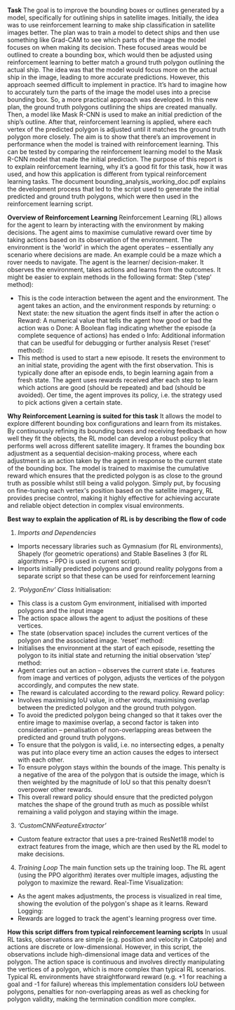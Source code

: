 **Task** 
The goal is to improve the bounding boxes or outlines generated by a model, specifically for outlining ships in satellite images. Initially, the idea was to use reinforcement learning to make ship classification in satellite images better. The plan was to train a model to detect ships and then use something like Grad-CAM to see which parts of the image the model focuses on when making its decision. These focused areas would be outlined to create a bounding box, which would then be adjusted using reinforcement learning to better match a ground truth polygon outlining the actual ship. The idea was that the model would focus more on the actual ship in the image, leading to more accurate predictions.
However, this approach seemed difficult to implement in practice. It’s hard to imagine how to accurately turn the parts of the image the model uses into a precise bounding box. So, a more practical approach was developed.
In this new plan, the ground truth polygons outlining the ships are created manually. Then, a model like Mask R-CNN is used to make an initial prediction of the ship’s outline. After that, reinforcement learning is applied, where each vertex of the predicted polygon is adjusted until it matches the ground truth polygon more closely. The aim is to show that there’s an improvement in performance when the model is trained with reinforcement learning. This can be tested by comparing the reinforcement learning model to the Mask R-CNN model that made the initial prediction.
The purpose of this report is to explain reinforcement learning, why it’s a good fit for this task, how it was used, and how this application is different from typical reinforcement learning tasks. The document bounding_analysis_working_doc.pdf explains the development process that led to the script used to generate the initial predicted and ground truth polygons, which were then used in the reinforcement learning script.

**Overview of Reinforcement Learning**
Reinforcement Learning (RL) allows for the agent to learn by interacting with the environment by making decisions. The agent aims to maximise cumulative reward over time by taking actions based on its observation of the environment. 
The environment is the ‘world’ in which the agent operates – essentially any scenario where decisions are made. An example could be a maze which a rover needs to navigate. 
The agent is the learner/ decision-maker. It observes the environment, takes actions and learns from the outcomes. 
It might be easier to explain methods in the following format:
Step (‘step’ method):
-	This is the code interaction between the agent and the environment. The agent takes an action, and the environment responds by returning:
o	Next state: the new situation the agent finds itself in after the action
o	Reward: A numerical value that tells the agent how good or bad the action was
o	Done: A Boolean flag indicating whether the episode (a complete sequence of actions) has ended
o	Info: Additional information that can be usedful for debugging or further analysis
Reset (‘reset’ method):
-	This method is used to start a new episode. It resets the environment to an initial state, providing the agent with the first observation. This is typically done after an episode ends, to begin learning again from a fresh state.
The agent uses rewards received after each step to learn which actions are good (should be repeated) and bad (should be avoided). Oer time, the agent improves its policy, i.e. the strategy used to pick actions given a certain state.

**Why Reinforcement Learning is suited for this task**
It allows the model to explore different bounding box configurations and learn from its mistakes. By continuously refining its bounding boxes and receiving feedback on how well they fit the objects, the RL model can develop a robust policy that performs well across different satellite imagery.
It frames the bounding box adjustment as a sequential decision-making process, where each adjustment is an action taken by the agent in response to the current state of the bounding box. The model is trained to maximise the cumulative reward which ensures that the predicted polygon is as close to the ground truth as possible whilst still being a valid polygon. 
Simply put, by focusing on fine-tuning each vertex's position based on the satellite imagery, RL provides precise control, making it highly effective for achieving accurate and reliable object detection in complex visual environments.

**Best way to explain the application of RL is by describing the flow of code**
1.	*Imports and Dependencies*
-	Imports necessary libraries such as Gymnasium (for RL environments), Shapely (for geometric operations) and Stable Baselines 3 (for RL algorithms – PPO is used in current script). 
-	Imports initially predicted polygons and ground reality polygons from a separate script so that these can be used for reinforcement learning

2.	*‘PolygonEnv’ Class*
Initialisation:
-	This class is a custom Gym environment, initialised with imported polygons and the input image
-	The action space allows the agent to adjust the positions of these vertices.
-	The state (observation space) includes the current vertices of the polygon and the associated image.
‘reset’ method:
-	Initialises the environment at the start of each episode, resetting the polygon to its initial state and returning the initial observation
‘step’ method:
-	Agent carries out an action – observes the current state i.e. features from image and vertices of polygon, adjusts the vertices of the polygon accordingly, and computes the new state.
-	The reward is calculated according to the reward policy. 
Reward policy:
-	Involves maximising IoU value, in other words, maximising overlap between the predicted polygon and the ground truth polygon. 
-	To avoid the predicted polygon being changed so that it takes over the entire image to maximise overlap, a second factor is taken into consideration – penalisation of non-overlapping areas between the predicted and ground truth polygons. 
-	To ensure that the polygon is valid, i.e. no intersecting edges, a penalty was put into place every time an action causes the edges to intersect with each other. 
-	To ensure polygon stays within the bounds of the image. This penalty is a negative of the area of the polygon that is outside the image, which is then weighted by the magnitude of IoU so that this penalty doesn’t overpower other rewards.
-	This overall reward policy should ensure that the predicted polygon matches the shape of the ground truth as much as possible whilst remaining a valid polygon and staying within the image.

3.	*‘CustomCNNFeatureExtractor’*
-	Custom feature extractor that uses a pre-trained ResNet18 model to extract features from the image, which are then used by the RL model to make decisions.

4.	*Training Loop*
The main function sets up the training loop. The RL agent (using the PPO algorithm) iterates over multiple images, adjusting the polygon to maximize the reward.
Real-Time Visualization:
-	As the agent makes adjustments, the process is visualized in real time, showing the evolution of the polygon's shape as it learns.
Reward Logging:
-	Rewards are logged to track the agent's learning progress over time.

**How this script differs from typical reinforcement learning scripts**
In usual RL tasks, observations are simple (e.g. position and velocity in Catpole) and actions are discrete or low-dimensional. However, in this script, the observations include high-dimensional image data and vertices of the polygon. The action space is continuous and involves directly manipulating the vertices of a polygon, which is more complex than typical RL scenarios. 
Typical RL environments have straightforward reward (e.g. +1 for reaching a goal and -1 for failure) whereas this implementation considers IoU between polygons, penalties for non-overlapping areas as well as checking for polygon validity, making the termination condition more complex.


